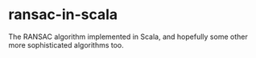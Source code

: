 # ransac-in-scala
The RANSAC algorithm implemented in Scala, and hopefully some other more sophisticated algorithms too.
